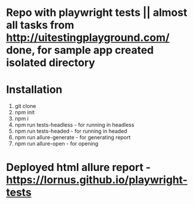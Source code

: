 # Repo with playwright tests || almost all tasks from http://uitestingplayground.com/ done, for sample app created isolated directory 

# Installation 
1. git clone 
2. npm init 
3. npm i 
4. npm run tests-headless - for running in headless 
5. npm run tests-headed - for running in headed 
6. npm run allure-generate - for generating report 
7. npm run allure-open - for opening 

# Deployed html allure report - https://lornus.github.io/playwright-tests 
